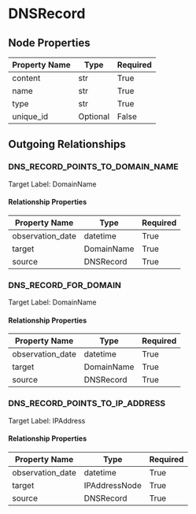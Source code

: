 
# DNSRecord

## Node Properties

| Property Name | Type | Required |
| ------------- | ---- | -------- |
| content | str | True |
| name | str | True |
| type | str | True |
| unique_id | Optional | False |



## Outgoing Relationships

### DNS_RECORD_POINTS_TO_DOMAIN_NAME

Target Label: DomainName

#### Relationship Properties

| Property Name | Type | Required |
| ------------- | ---- | -------- |
| observation_date | datetime | True |
| target | DomainName | True |
| source | DNSRecord | True |


### DNS_RECORD_FOR_DOMAIN

Target Label: DomainName

#### Relationship Properties

| Property Name | Type | Required |
| ------------- | ---- | -------- |
| observation_date | datetime | True |
| target | DomainName | True |
| source | DNSRecord | True |


### DNS_RECORD_POINTS_TO_IP_ADDRESS

Target Label: IPAddress

#### Relationship Properties

| Property Name | Type | Required |
| ------------- | ---- | -------- |
| observation_date | datetime | True |
| target | IPAddressNode | True |
| source | DNSRecord | True |




